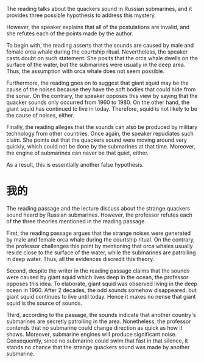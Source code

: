 The reading talks about the quackers sound in Russian submarines, and it provides three possible hypothesis to address this mystery.

However, the speaker explains that all of the postulations are invalid, and she refutes each of the points made by the author.

To begin with, the reading asserts that the sounds are caused by male and female orca whale during the courtship ritual. Nevertheless, the speaker casts doubt on such statement. She posits that the orca whale dwells on the surface of the water, but the submarines were usually in the deep area. Thus, the assumption with orca whale does not seem possible.

Furthermore, the reading goes on to suggest that giant squid may be the cause of the noises because they have the soft bodies that could hide from the sonar. On the contrary, the speaker opposes this view by saying that the quacker sounds only occurred from 1960 to 1980. On the other hand, the giant squid has continued to live in today. Therefore, squid is not likely to be the cause of noises, either.

Finally, the reading alleges that the sounds can also be produced by military technology from other countries. Once again, the speaker repudiates such claim. She points out that the quackers sound were moving around very quickly, which could not be done by the submarines at that time. Moreover, the engine of submarines can never be that quiet, either.

As a result, this is essentially another false hypothesis.

# 我的

The reading passage and the lecture discuss about the strange quackers sound heard by Russian submarines. However, the professor refutes each of the three theories mentioned in the reading passage.

First, the reading passage argues that the strange noises were generated by male and female orca whale during the courtship ritual. On the contrary, the professor challenges this point by mentioning that orca whales usually reside close to the surface of the water, while the submarines are patrolling in deep water. Thus, all the evidences discredit this theory.

Second, despite the writer in the reading passage claims that the sounds were caused by giant squid which lives deep in the ocean, the professor opposes this idea. To elaborate, giant squid was observed living in the deep ocean in 1960. After 2 decades, the odd sounds somehow disappeared, but giant squid continues to live until today. Hence it makes no nense that giant squid is the source of sounds.

Third, according to the passage, the sounds indicate that another country's submarines are secretly patrolling in the area. Nonetheless, the professor contends that no submarine could change direction as quick as how it shows. Moreover, submarine engines will produce significant noise. Consequently, since no submarine could swim that fast in that silence, it stands no chance that the strange quackers sound was made by another submarine.